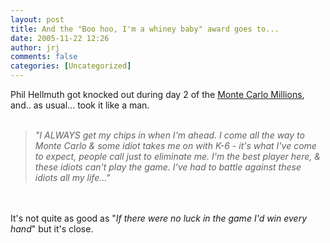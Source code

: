 ```yaml
---
layout: post
title: And the "Boo hoo, I'm a whiney baby" award goes to...
date: 2005-11-22 12:26
author: jrj
comments: false
categories: [Uncategorized]
---
```

Phil Hellmuth got knocked out during day 2 of the <a href="http://www.montecarlomillions.com/blog05d2a.php" target="_blank">Monte Carlo Millions</a>, and.. as usual... took it like a man. <br /><br /><blockquote>*"I ALWAYS get my chips in when I'm ahead. I come all the way to Monte Carlo &amp; some idiot takes me on with K-6 - it's what I've come to expect, people call just to eliminate me. I'm the best player here, &amp; these idiots can't play the game. I've had to battle against these idiots all my life..."*</blockquote><br /><br />It's not quite as good as "*If there were no luck in the game I'd win every hand*" but it's close.
